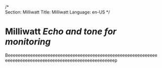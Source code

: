 /*                                                                                                                                                                                                                                                                                                 
Section: Milliwatt
Title: Milliwatt
Language: en-US
*/

# Milliwatt *Echo and tone for monitoring*
Beeeeeeeeeeeeeeeeeeeeeeeeeeeeeeeeeeeeeeeeeeeeeeeeeeeeeeeeeeeeeeeeeeeeeeeeeeeeeeeeeeeeeeeeeeeeeeeeeeeeeeeep
